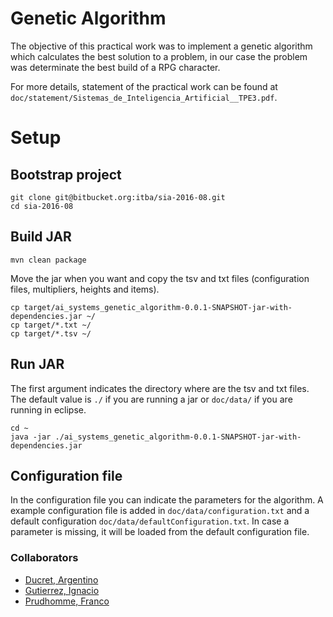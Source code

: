 # Genetic Algorithm

The objective of this practical work was to implement a genetic algorithm which calculates the best solution to a problem, in our case the problem was determinate the best build of a RPG character.

For more details, statement of the practical work can be found at `doc/statement/Sistemas_de_Inteligencia_Artificial__TPE3.pdf`.

# Setup

## Bootstrap project
```
git clone git@bitbucket.org:itba/sia-2016-08.git
cd sia-2016-08
```
## Build JAR
```
mvn clean package
```
Move the jar when you want and copy the tsv and txt files (configuration files, multipliers, heights and items).
```
cp target/ai_systems_genetic_algorithm-0.0.1-SNAPSHOT-jar-with-dependencies.jar ~/
cp target/*.txt ~/
cp target/*.tsv ~/
```
## Run JAR
The first argument indicates the directory where are the tsv and txt files. The default value is `./` if you are running a jar  or `doc/data/` if you are running in eclipse.
```
cd ~
java -jar ./ai_systems_genetic_algorithm-0.0.1-SNAPSHOT-jar-with-dependencies.jar 
```

## Configuration file
In the configuration file you can indicate the parameters for the algorithm. A example configuration file is added in `doc/data/configuration.txt` and a default configuration `doc/data/defaultConfiguration.txt`. In case a parameter is missing, it will be loaded from the default configuration file.

### Collaborators

- [Ducret, Argentino](https://github.com/aducret)
- [Gutierrez, Ignacio](https://github.com/goodengineer)
- [Prudhomme, Franco](https://github.com/francoprud)

